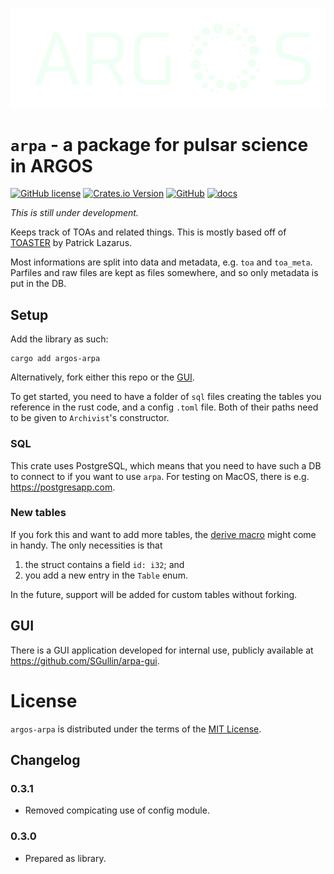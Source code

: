 ![logo](logo_cnbg.png)
# `arpa` - a package for pulsar science in ARGOS
[![GitHub license](https://img.shields.io/badge/license-MIT-blue)](#license)
[![Crates.io Version](https://img.shields.io/crates/v/argos-arpa)](https://crates.io/crates/argos-arpa)
[![GitHub](https://badgen.net/badge/icon/github?icon=github&label)](https://github.com/SGullin/arpa)
[![docs](https://img.shields.io/docsrs/argos-arpa?logo=rust&style)](https://docs.rs/argos-arpa/latest/)

*This is still under development.*

Keeps track of TOAs and related things. This is mostly based off of [TOASTER](https://github.com/plazar/TOASTER) by Patrick Lazarus.

Most informations are split into data and metadata, e.g. `toa` and `toa_meta`. Parfiles and raw files are kept as files somewhere, and so only metadata is put in the DB.

## Setup
Add the library as such:
```
cargo add argos-arpa
```
Alternatively, fork either this repo or the [GUI](#gui).

To get started, you need to have a folder of `sql` files creating the tables you reference in the rust code, and a config `.toml` file. Both of their paths need to be given to `Archivist`'s constructor.

### SQL
This crate uses PostgreSQL, which means that you need to have such a DB to connect to if you want to use `arpa`. For testing on MacOS, there is e.g. https://postgresapp.com.

### New tables
If you fork this and want to add more tables, the [derive macro](https://github.com/SGullin/arpa-item-macro) might come in handy. The only necessities is that 
 1) the struct contains a field `id: i32`; and
 2) you add a new entry in the `Table` enum. 

In the future, support will be added for custom tables without forking.

## GUI
There is a GUI application developed for internal use, publicly available at https://github.com/SGullin/arpa-gui.

# License
`argos-arpa` is distributed under the terms of the [MIT License](LICENSE-MIT).

## Changelog
### 0.3.1
 - Removed compicating use of config module.

### 0.3.0
 - Prepared as library.
